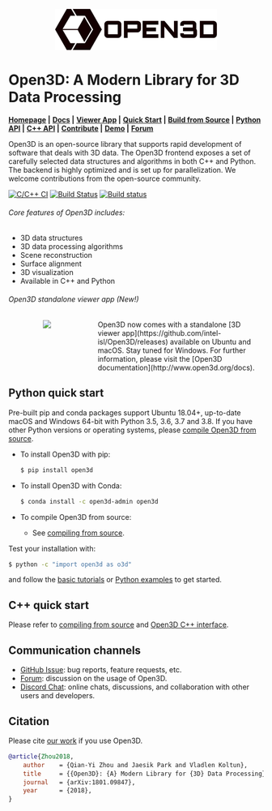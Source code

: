 <p align="center">
<img src="docs/_static/open3d_logo_horizontal.png" width="320" />
</p>

# Open3D: A Modern Library for 3D Data Processing

**[Homepage](http://www.open3d.org) |**
**[Docs](http://www.open3d.org/docs) |**
**[Viewer App](https://github.com/intel-isl/Open3D/releases) |**
**[Quick Start](http://www.open3d.org/docs/release/getting_started.html) |**
**[Build from Source](http://www.open3d.org/docs/release/compilation.html) |**
**[Python API](http://www.open3d.org/docs/release/index.html#python-api-index) |**
**[C++ API](http://www.open3d.org/docs/release/cpp_api/index.html) |**
**[Contribute](http://www.open3d.org/docs/release/contribute.html) |**
**[Demo](https://www.youtube.com/watch?v=I3UjXlA4IsU) |**
**[Forum](https://forum.open3d.org)**

Open3D is an open-source library that supports rapid development of software
that deals with 3D data. The Open3D frontend exposes a set of carefully selected
data structures and algorithms in both C++ and Python. The backend is highly
optimized and is set up for parallelization. We welcome contributions from
the open-source community.

[![C/C++ CI](https://github.com/intel-isl/Open3D/workflows/C/C++%20CI/badge.svg)](https://github.com/intel-isl/Open3D/actions)
[![Build Status](https://travis-ci.org/intel-isl/Open3D.svg?branch=master)](https://travis-ci.org/intel-isl/)
[![Build status](https://ci.appveyor.com/api/projects/status/3hasjo041lv6srsi/branch/master?svg=true)](https://ci.appveyor.com/project/yxlao/open3d/branch/master)

###### Core features of Open3D includes:

* 3D data structures
* 3D data processing algorithms
* Scene reconstruction
* Surface alignment
* 3D visualization
* Available in C++ and Python

###### Open3D standalone viewer app (New!)

<div id="left" style="width:30%; float:left;">
  <center>
    <img style="width:15em" src="https://github.com/intel-isl/Open3D/tree/master/docs/resources/images/open3d_app_sd.png"/>
  </center>
</div>
<div id="right" style="width:65%; float:right;">
  Open3D now comes with a standalone
  [3D viewer app](https://github.com/intel-isl/Open3D/releases) available on
  Ubuntu and macOS. Stay tuned for Windows. For further information, please visit the [Open3D documentation](http://www.open3d.org/docs).
</div>
<div style="clear: both;"></div>

## Python quick start

Pre-built pip and conda packages support Ubuntu 18.04+, up-to-date macOS and
Windows 64-bit with Python 3.5, 3.6, 3.7 and 3.8. If you have other Python
versions or operating systems, please
[compile Open3D from source](http://www.open3d.org/docs/release/compilation.html).

* To install Open3D with pip:

    ```bash
    $ pip install open3d
    ```

* To install Open3D with Conda:

    ```bash
    $ conda install -c open3d-admin open3d
    ```

* To compile Open3D from source:
    * See [compiling from source](http://www.open3d.org/docs/release/compilation.html).

Test your installation with:

```bash
$ python -c "import open3d as o3d"
```

and follow the [basic tutorials](http://www.open3d.org/docs/release/tutorial/Basic/index.html)
or [Python examples](https://github.com/intel-isl/Open3D/tree/master/examples/Python) to get
started.

## C++ quick start

Please refer to [compiling from source](http://www.open3d.org/docs/release/compilation.html)
and [Open3D C++ interface](http://www.open3d.org/docs/release/tutorial/C++/cplusplus_interface.html).

## Communication channels

* [GitHub Issue](https://github.com/intel-isl/Open3D/issues): bug reports,
  feature requests, etc.
* [Forum](https://forum.open3d.org): discussion on the usage of Open3D.
* [Discord Chat](https://discord.gg/D35BGvn): online chats, discussions,
  and collaboration with other users and developers.

## Citation

Please cite [our work](https://arxiv.org/abs/1801.09847) if you use Open3D.

```bib
@article{Zhou2018,
    author    = {Qian-Yi Zhou and Jaesik Park and Vladlen Koltun},
    title     = {{Open3D}: {A} Modern Library for {3D} Data Processing},
    journal   = {arXiv:1801.09847},
    year      = {2018},
}
```
